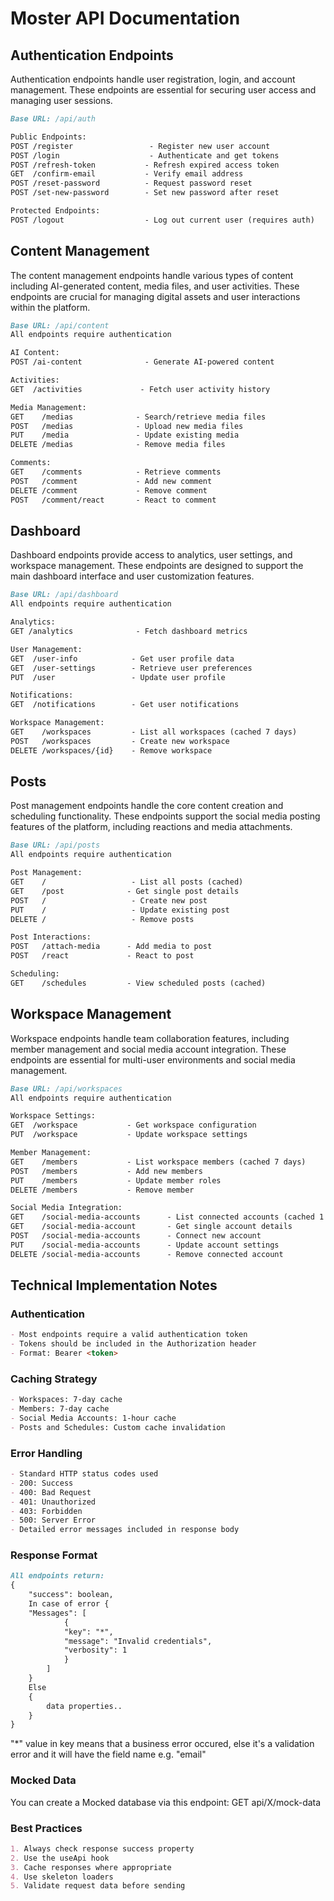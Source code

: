 # Moster API Documentation

## Authentication Endpoints
Authentication endpoints handle user registration, login, and account management. These endpoints are essential for securing user access and managing user sessions.

```markdown
Base URL: /api/auth

Public Endpoints:
POST /register                 - Register new user account
POST /login                    - Authenticate and get tokens
POST /refresh-token           - Refresh expired access token
GET  /confirm-email           - Verify email address
POST /reset-password          - Request password reset
POST /set-new-password        - Set new password after reset

Protected Endpoints:
POST /logout                  - Log out current user (requires auth)
```

## Content Management
The content management endpoints handle various types of content including AI-generated content, media files, and user activities. These endpoints are crucial for managing digital assets and user interactions within the platform.

```markdown
Base URL: /api/content
All endpoints require authentication

AI Content:
POST /ai-content              - Generate AI-powered content

Activities:
GET  /activities             - Fetch user activity history

Media Management:
GET    /medias              - Search/retrieve media files
POST   /medias              - Upload new media files
PUT    /media               - Update existing media
DELETE /medias              - Remove media files

Comments:
GET    /comments            - Retrieve comments
POST   /comment             - Add new comment
DELETE /comment             - Remove comment
POST   /comment/react       - React to comment
```

## Dashboard
Dashboard endpoints provide access to analytics, user settings, and workspace management. These endpoints are designed to support the main dashboard interface and user customization features.

```markdown
Base URL: /api/dashboard
All endpoints require authentication

Analytics:
GET /analytics              - Fetch dashboard metrics

User Management:
GET  /user-info            - Get user profile data
GET  /user-settings        - Retrieve user preferences
PUT  /user                 - Update user profile

Notifications:
GET  /notifications        - Get user notifications

Workspace Management:
GET    /workspaces         - List all workspaces (cached 7 days)
POST   /workspaces         - Create new workspace
DELETE /workspaces/{id}    - Remove workspace
```

## Posts
Post management endpoints handle the core content creation and scheduling functionality. These endpoints support the social media posting features of the platform, including reactions and media attachments.

```markdown
Base URL: /api/posts
All endpoints require authentication

Post Management:
GET    /                   - List all posts (cached)
GET    /post              - Get single post details
POST   /                   - Create new post
PUT    /                   - Update existing post
DELETE /                   - Remove posts

Post Interactions:
POST   /attach-media      - Add media to post
POST   /react             - React to post

Scheduling:
GET    /schedules         - View scheduled posts (cached)
```

## Workspace Management
Workspace endpoints handle team collaboration features, including member management and social media account integration. These endpoints are essential for multi-user environments and social media management.

```markdown
Base URL: /api/workspaces
All endpoints require authentication

Workspace Settings:
GET  /workspace           - Get workspace configuration
PUT  /workspace           - Update workspace settings

Member Management:
GET    /members           - List workspace members (cached 7 days)
POST   /members           - Add new members
PUT    /members           - Update member roles
DELETE /members           - Remove member

Social Media Integration:
GET    /social-media-accounts      - List connected accounts (cached 1 hour)
GET    /social-media-account       - Get single account details
POST   /social-media-accounts      - Connect new account
PUT    /social-media-accounts      - Update account settings
DELETE /social-media-accounts      - Remove connected account
```

## Technical Implementation Notes

### Authentication
```markdown
- Most endpoints require a valid authentication token
- Tokens should be included in the Authorization header
- Format: Bearer <token>
```

### Caching Strategy
```markdown
- Workspaces: 7-day cache
- Members: 7-day cache
- Social Media Accounts: 1-hour cache
- Posts and Schedules: Custom cache invalidation
```

### Error Handling
```markdown
- Standard HTTP status codes used
- 200: Success
- 400: Bad Request
- 401: Unauthorized
- 403: Forbidden
- 500: Server Error
- Detailed error messages included in response body
```

### Response Format
```markdown
All endpoints return:
{
    "success": boolean,
    In case of error {        
    "Messages": [
            {
            "key": "*",
            "message": "Invalid credentials",
            "verbosity": 1
            }
        ]
    }
    Else
    {
        data properties..
    }
}
```
"*" value in key means that a business error occured, else it's a validation error and it will have the field name e.g. "email"

### Mocked Data
You can create a Mocked database via this endpoint:
GET    api/X/mock-data   

### Best Practices
```markdown
1. Always check response success property
2. Use the useApi hook
3. Cache responses where appropriate
4. Use skeleton loaders
5. Validate request data before sending
```
